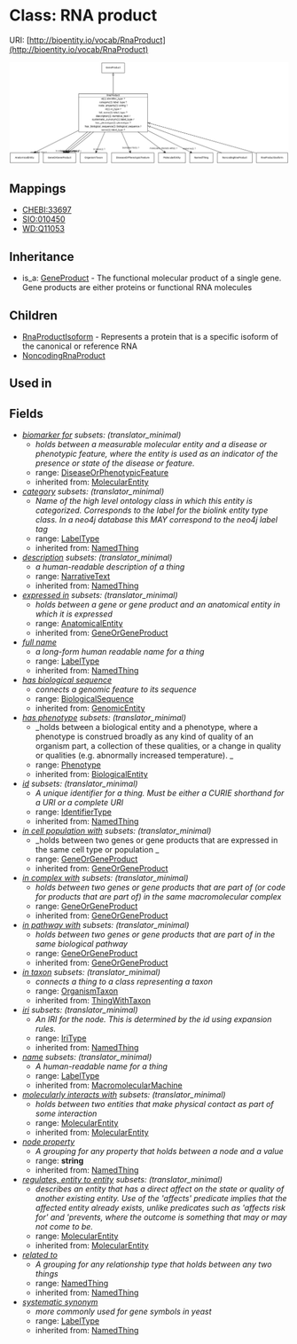 # Class: RNA product




URI: [http://bioentity.io/vocab/RnaProduct](http://bioentity.io/vocab/RnaProduct)

![img](images/RnaProduct.png)
## Mappings

 * [CHEBI:33697](http://purl.obolibrary.org/obo/CHEBI_33697)
 * [SIO:010450](http://semanticscience.org/resource/SIO_010450)
 * [WD:Q11053](http://purl.obolibrary.org/obo/WD_Q11053)
## Inheritance

 *  is_a: [GeneProduct](GeneProduct.md) - The functional molecular product of a single gene. Gene products are either proteins or functional RNA molecules
## Children

 * [RnaProductIsoform](RnaProductIsoform.md) - Represents a protein that is a specific isoform of the canonical or reference RNA
 * [NoncodingRnaProduct](NoncodingRnaProduct.md)
## Used in

## Fields

 * _[biomarker for](biomarker_for.md) *subsets*: (translator_minimal)_
    * _holds between a measurable molecular entity and a disease or phenotypic feature, where the entity is used as an indicator of the presence or state of the disease or feature._
    * range: [DiseaseOrPhenotypicFeature](DiseaseOrPhenotypicFeature.md)
    * inherited from: [MolecularEntity](MolecularEntity.md)
 * _[category](category.md) *subsets*: (translator_minimal)_
    * _Name of the high level ontology class in which this entity is categorized. Corresponds to the label for the biolink entity type class. In a neo4j database this MAY correspond to the neo4j label tag_
    * range: [LabelType](LabelType.md)
    * inherited from: [NamedThing](NamedThing.md)
 * _[description](description.md) *subsets*: (translator_minimal)_
    * _a human-readable description of a thing_
    * range: [NarrativeText](NarrativeText.md)
    * inherited from: [NamedThing](NamedThing.md)
 * _[expressed in](expressed_in.md) *subsets*: (translator_minimal)_
    * _holds between a gene or gene product and an anatomical entity in which it is expressed_
    * range: [AnatomicalEntity](AnatomicalEntity.md)
    * inherited from: [GeneOrGeneProduct](GeneOrGeneProduct.md)
 * _[full name](full_name.md)_
    * _a long-form human readable name for a thing_
    * range: [LabelType](LabelType.md)
    * inherited from: [NamedThing](NamedThing.md)
 * _[has biological sequence](has_biological_sequence.md)_
    * _connects a genomic feature to its sequence_
    * range: [BiologicalSequence](BiologicalSequence.md)
    * inherited from: [GenomicEntity](GenomicEntity.md)
 * _[has phenotype](has_phenotype.md) *subsets*: (translator_minimal)_
    * _holds between a biological entity and a phenotype, where a phenotype is construed broadly as any kind of quality of an organism part, a collection of these qualities, or a change in quality or qualities (e.g. abnormally increased temperature). _
    * range: [Phenotype](Phenotype.md)
    * inherited from: [BiologicalEntity](BiologicalEntity.md)
 * _[id](id.md) *subsets*: (translator_minimal)_
    * _A unique identifier for a thing. Must be either a CURIE shorthand for a URI or a complete URI_
    * range: [IdentifierType](IdentifierType.md)
    * inherited from: [NamedThing](NamedThing.md)
 * _[in cell population with](in_cell_population_with.md) *subsets*: (translator_minimal)_
    * _holds between two genes or gene products that are expressed in the same cell type or population _
    * range: [GeneOrGeneProduct](GeneOrGeneProduct.md)
    * inherited from: [GeneOrGeneProduct](GeneOrGeneProduct.md)
 * _[in complex with](in_complex_with.md) *subsets*: (translator_minimal)_
    * _holds between two genes or gene products that are part of (or code for products that are part of) in the same macromolecular complex_
    * range: [GeneOrGeneProduct](GeneOrGeneProduct.md)
    * inherited from: [GeneOrGeneProduct](GeneOrGeneProduct.md)
 * _[in pathway with](in_pathway_with.md) *subsets*: (translator_minimal)_
    * _holds between two genes or gene products that are part of in the same biological pathway_
    * range: [GeneOrGeneProduct](GeneOrGeneProduct.md)
    * inherited from: [GeneOrGeneProduct](GeneOrGeneProduct.md)
 * _[in taxon](in_taxon.md) *subsets*: (translator_minimal)_
    * _connects a thing to a class representing a taxon_
    * range: [OrganismTaxon](OrganismTaxon.md)
    * inherited from: [ThingWithTaxon](ThingWithTaxon.md)
 * _[iri](iri.md) *subsets*: (translator_minimal)_
    * _An IRI for the node. This is determined by the id using expansion rules._
    * range: [IriType](IriType.md)
    * inherited from: [NamedThing](NamedThing.md)
 * _[name](name.md) *subsets*: (translator_minimal)_
    * _A human-readable name for a thing_
    * range: [LabelType](LabelType.md)
    * inherited from: [MacromolecularMachine](MacromolecularMachine.md)
 * _[molecularly interacts with](molecularly_interacts_with.md) *subsets*: (translator_minimal)_
    * _holds between two entities that make physical contact as part of some interaction_
    * range: [MolecularEntity](MolecularEntity.md)
    * inherited from: [MolecularEntity](MolecularEntity.md)
 * _[node property](node_property.md)_
    * _A grouping for any property that holds between a node and a value_
    * range: **string**
    * inherited from: [NamedThing](NamedThing.md)
 * _[regulates, entity to entity](regulates_entity_to_entity.md) *subsets*: (translator_minimal)_
    * _describes an entity that has a direct affect on the state or quality of another existing entity. Use of the 'affects' predicate implies that the affected entity already exists, unlike predicates such as 'affects risk for' and 'prevents, where the outcome is something that may or may not come to be._
    * range: [MolecularEntity](MolecularEntity.md)
    * inherited from: [MolecularEntity](MolecularEntity.md)
 * _[related to](related_to.md)_
    * _A grouping for any relationship type that holds between any two things_
    * range: [NamedThing](NamedThing.md)
    * inherited from: [NamedThing](NamedThing.md)
 * _[systematic synonym](systematic_synonym.md)_
    * _more commonly used for gene symbols in yeast_
    * range: [LabelType](LabelType.md)
    * inherited from: [NamedThing](NamedThing.md)
